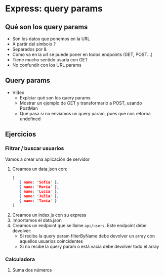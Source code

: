 # Express: query params

## Qué son los query params

- Son los datos que ponemos en la URL
- A partir del símbolo ?
- Separados por &
- Como va en la url se puede poner en todos endpoints (GET, POST...)
- Tiene mucho sentido usarla con GET
- No confundir con los URL params

## Query params

- Vídeo
   - Explciar qué son los query params
   - Mostrar un ejemplo de GET y transformarlo a POST, usando PostMan
   - Qué pasa si no enviamos un query param, pues que nos retorna undefined

## Ejercicios

### Filtrar / buscar usuarios

Vamos a crear una aplicación de servidor

1. Creamos un data.json con:
   ```json
   [
      { name: 'Sofía' },
      { name: 'María' },
      { name: 'Lucía' },
      { name: 'Julia' },
      { name: 'Tania' }
   ]
   ```
1. Creamos un index.js con su express
1. Importamos el data.json
1. Creamos un endpoint que se llame `api/users`. Este endpoint debe devolver:
   - Si recibe la query param filterByName debe devolver un array con aquellos usuarios coincidentes
   - Si no recibe la query param o está vacía debe devolver todo el array

### Calculadora

1. Suma dos números